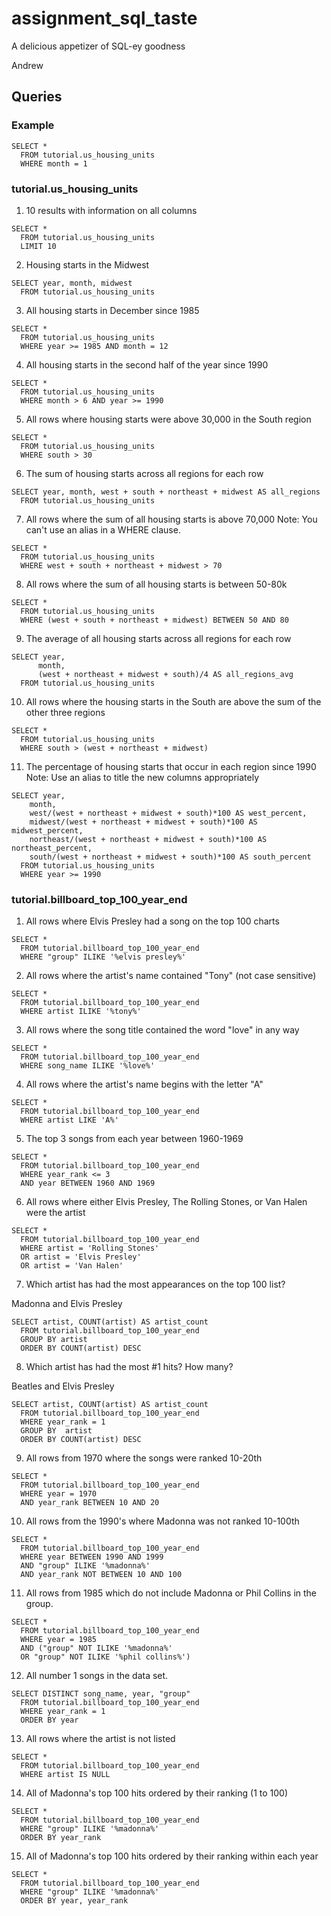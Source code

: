 # assignment_sql_taste
A delicious appetizer of SQL-ey goodness

Andrew

## Queries

### Example

```
SELECT *
  FROM tutorial.us_housing_units
  WHERE month = 1
```

### tutorial.us_housing_units

1. 10 results with information on all columns

  ```
  SELECT *
    FROM tutorial.us_housing_units
    LIMIT 10
  ```

2. Housing starts in the Midwest

  ```
  SELECT year, month, midwest
    FROM tutorial.us_housing_units
  ```

3. All housing starts in December since 1985

  ```
  SELECT *
    FROM tutorial.us_housing_units
    WHERE year >= 1985 AND month = 12
  ```

4. All housing starts in the second half of the year since 1990

  ```
  SELECT *
    FROM tutorial.us_housing_units
    WHERE month > 6 AND year >= 1990
  ```

5. All rows where housing starts were above 30,000 in the South region

  ```
  SELECT *
    FROM tutorial.us_housing_units
    WHERE south > 30
  ```

6. The sum of housing starts across all regions for each row

  ```
  SELECT year, month, west + south + northeast + midwest AS all_regions
    FROM tutorial.us_housing_units
  ```

7. All rows where the sum of all housing starts is above 70,000 Note: You can't use an alias in a WHERE clause.

  ```
  SELECT *
    FROM tutorial.us_housing_units
    WHERE west + south + northeast + midwest > 70
  ```

8. All rows where the sum of all housing starts is between 50-80k

  ```
  SELECT *
    FROM tutorial.us_housing_units
    WHERE (west + south + northeast + midwest) BETWEEN 50 AND 80
  ```

9. The average of all housing starts across all regions for each row

  ```
  SELECT year,
        month,
        (west + northeast + midwest + south)/4 AS all_regions_avg
    FROM tutorial.us_housing_units
  ```

10. All rows where the housing starts in the South are above the sum of the other three regions

  ```
  SELECT *
    FROM tutorial.us_housing_units
    WHERE south > (west + northeast + midwest)
  ```

11. The percentage of housing starts that occur in each region since 1990 Note: Use an alias to title the new columns appropriately

  ```
  SELECT year,
      month,
      west/(west + northeast + midwest + south)*100 AS west_percent,
      midwest/(west + northeast + midwest + south)*100 AS midwest_percent,
      northeast/(west + northeast + midwest + south)*100 AS northeast_percent,
      south/(west + northeast + midwest + south)*100 AS south_percent
    FROM tutorial.us_housing_units
    WHERE year >= 1990
  ```
### tutorial.billboard_top_100_year_end

1. All rows where Elvis Presley had a song on the top 100 charts

  ```
  SELECT *
    FROM tutorial.billboard_top_100_year_end
    WHERE "group" ILIKE '%elvis presley%'
  ```

2. All rows where the artist's name contained "Tony" (not case sensitive)

  ```
  SELECT *
    FROM tutorial.billboard_top_100_year_end
    WHERE artist ILIKE '%tony%'
  ```

3. All rows where the song title contained the word "love" in any way

  ```
  SELECT *
    FROM tutorial.billboard_top_100_year_end
    WHERE song_name ILIKE '%love%'
  ```

4. All rows where the artist's name begins with the letter "A"

  ```
  SELECT *
    FROM tutorial.billboard_top_100_year_end
    WHERE artist LIKE 'A%'
  ```

5. The top 3 songs from each year between 1960-1969

  ```
  SELECT *
    FROM tutorial.billboard_top_100_year_end
    WHERE year_rank <= 3
    AND year BETWEEN 1960 AND 1969
  ```

6. All rows where either Elvis Presley, The Rolling Stones, or Van Halen were the artist

  ```
  SELECT *
    FROM tutorial.billboard_top_100_year_end
    WHERE artist = 'Rolling Stones'
    OR artist = 'Elvis Presley'
    OR artist = 'Van Halen'
  ```

7. Which artist has had the most appearances on the top 100 list?

Madonna and Elvis Presley

  ```
  SELECT artist, COUNT(artist) AS artist_count
    FROM tutorial.billboard_top_100_year_end
    GROUP BY artist
    ORDER BY COUNT(artist) DESC
  ```

8. Which artist has had the most #1 hits? How many?

Beatles and Elvis Presley

  ```
  SELECT artist, COUNT(artist) AS artist_count
    FROM tutorial.billboard_top_100_year_end
    WHERE year_rank = 1
    GROUP BY  artist
    ORDER BY COUNT(artist) DESC
  ```

9. All rows from 1970 where the songs were ranked 10-20th

  ```
  SELECT *
    FROM tutorial.billboard_top_100_year_end
    WHERE year = 1970
    AND year_rank BETWEEN 10 AND 20
  ```

10. All rows from the 1990's where Madonna was not ranked 10-100th

  ```
  SELECT *
    FROM tutorial.billboard_top_100_year_end
    WHERE year BETWEEN 1990 AND 1999
    AND "group" ILIKE '%madonna%'
    AND year_rank NOT BETWEEN 10 AND 100
  ```

11. All rows from 1985 which do not include Madonna or Phil Collins in the group.

  ```
  SELECT *
    FROM tutorial.billboard_top_100_year_end
    WHERE year = 1985
    AND ("group" NOT ILIKE '%madonna%'
    OR "group" NOT ILIKE '%phil collins%')
  ```

12. All number 1 songs in the data set.

  ```
  SELECT DISTINCT song_name, year, "group"
    FROM tutorial.billboard_top_100_year_end
    WHERE year_rank = 1
    ORDER BY year
  ```

13. All rows where the artist is not listed

  ```
  SELECT *
    FROM tutorial.billboard_top_100_year_end
    WHERE artist IS NULL
  ```
14. All of Madonna's top 100 hits ordered by their ranking (1 to 100)

  ```
  SELECT *
    FROM tutorial.billboard_top_100_year_end
    WHERE "group" ILIKE '%madonna%'
    ORDER BY year_rank
  ```

15. All of Madonna's top 100 hits ordered by their ranking within each year

  ```
  SELECT *
    FROM tutorial.billboard_top_100_year_end
    WHERE "group" ILIKE '%madonna%'
    ORDER BY year, year_rank
  ```
